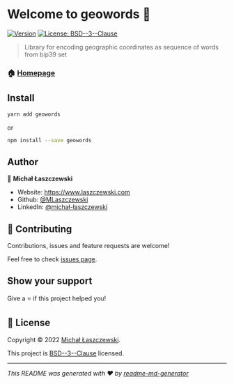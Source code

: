 # Welcome to geowords 👋
[![Version](https://img.shields.io/npm/v/geowords.svg)](https://www.npmjs.com/package/geowords)
[![License: BSD--3--Clause](https://img.shields.io/badge/License-BSD--3--Clause-yellow.svg)](https://opensource.org/licenses/BSD-3-Clause)

> Library for encoding geographic coordinates as sequence of words from bip39 set

### 🏠 [Homepage](https://github.com/MLaszczewski/geowords)

## Install

```sh
yarn add geowords
```
or
```sh
npm install --save geowords
```

## Author

👤 **Michał Łaszczewski**

* Website: https://www.laszczewski.com
* Github: [@MLaszczewski](https://github.com/MLaszczewski)
* LinkedIn: [@michał-łaszczewski](https://linkedin.com/in/michał-łaszczewski)

## 🤝 Contributing

Contributions, issues and feature requests are welcome!

Feel free to check [issues page](https://github.com/MLaszczewski/geowords/issues).

## Show your support

Give a ⭐️ if this project helped you!


## 📝 License

Copyright © 2022 [Michał Łaszczewski](https://github.com/MLaszczewski).

This project is [BSD--3--Clause](https://opensource.org/licenses/BSD-3-Clause) licensed.

***
_This README was generated with ❤️ by [readme-md-generator](https://github.com/kefranabg/readme-md-generator)_
